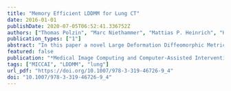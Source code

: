 ```yaml
---
title: "Memory Efficient LDDMM for Lung CT"
date: 2016-01-01
publishDate: 2020-07-05T06:52:41.336752Z
authors: ["Thomas Polzin", "Marc Niethammer", "Mattias P. Heinrich", "Heinz Handels", "Jan Modersitzki"]
publication_types: ["1"]
abstract: "In this paper a novel Large Deformation Diffeomorphic Metric Mapping (LDDMM) scheme is presented which has significantly lower computational and memory demands than standard LDDMM but achieves the same accuracy. We exploit the smoothness of velocities and transformations by using a coarser discretization compared to the image resolution. This reduces required memory and accelerates numerical optimization as well as solution of transport equations. Accuracy is essentially unchanged as the mismatch of transformed moving and fixed image is incorporated into the model at high resolution. Reductions in memory consumption and runtime are demonstrated for registration of lung CT images. State-of-the-art accuracy is shown for the challenging DIR-Lab chronic obstructive pulmonary disease (COPD) lung CT data sets obtaining a mean landmark distance after registration of 1.03 mm and the best average results so far."
featured: false
publication: "*Medical Image Computing and Computer-Assisted Intervention - MICCAI 2016 - 19th International Conference, Athens, Greece, October 17-21, 2016, Proceedings, Part III*"
tags: ["MICCAI", "LDDMM", "lung"]
url_pdf: "https://doi.org/10.1007/978-3-319-46726-9_4"
doi: "10.1007/978-3-319-46726-9_4"
---
```



